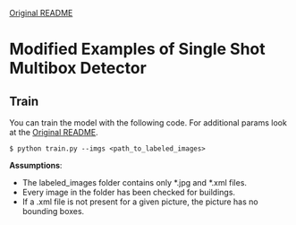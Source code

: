 [Original README](https://github.com/chainer/chainercv/tree/master/examples/ssd)

# Modified Examples of Single Shot Multibox Detector

## Train
You can train the model with the following code.
For additional params look at the [Original README](https://github.com/chainer/chainercv/tree/master/examples/ssd).

```
$ python train.py --imgs <path_to_labeled_images>
```

**Assumptions**:
* The labeled_images folder contains only *.jpg and *.xml files.
* Every image in the folder has been checked for buildings.
* If a .xml file is not present for a given picture, the picture has no bounding boxes.
